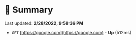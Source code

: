 # 📖 Summary
Last updated: **2/28/2022, 9:58:36 PM**

- `GET` [https://google.com](https://google.com) - **Up** (512ms)
